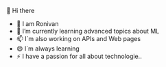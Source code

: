  👋 Hi there

- 🔭 I am Ronivan
- 🌱 I’m currently learning advanced topics about ML
- 📫 I´m also working on APIs and Web pages
- 😄 I´m always learning
- ⚡ I have a passion for all about technologie..



